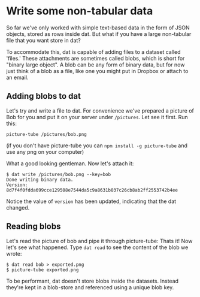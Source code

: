 # Write some non-tabular data

So far we've only worked with simple text-based data in the form of JSON objects, stored as rows inside dat. But what if you have a large non-tabular file that you want store in dat?

To accommodate this, dat is capable of adding files to a dataset called 'files.' These attachments are sometimes called blobs, which is short for "binary large object". A blob can be any form of binary data, but for now just think of a blob as a file, like one you might put in Dropbox or attach to an
email.

## Adding blobs to dat

Let's try and write a file to dat. For convenience we've prepared a picture of Bob for you and put it on your server under `/pictures`. Let see it first. Run this:

```
picture-tube /pictures/bob.png
```

(if you don't have picture-tube you can `npm install -g picture-tube` and use any png on your computer)

What a good looking gentleman. Now let's attach it:

```
$ dat write /pictures/bob.png --key=bob
Done writing binary data.
Version: 8d7f4f0fdda699cce129508e7544da5c9a8631b037c26cb8ab2ff2553742b4ee
```

Notice the value of `version` has been updated, indicating that
the dat changed.

## Reading blobs

Let's read the picture of bob and pipe it through picture-tube:
Thats it! Now let's see what happened. Type `dat read`
to see the content of the blob we wrote:

```
$ dat read bob > exported.png
$ picture-tube exported.png
```

To be performant, dat doesn't store blobs inside the datasets.
Instead they're kept in a blob-store and referenced using a unique blob key.
